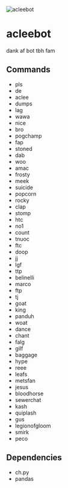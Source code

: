 ![acleebot](https://aclee.nyc3.digitaloceanspaces.com/acleebot.jpg)
  
# acleebot

dank af bot tbh fam

## Commands
- pls
- de
- aclee
- dumps
- lag
- wawa
- nice
- bro
- pogchamp
- fap
- stoned
- dab
- woo
- amac
- frosty
- meek
- suicide
- popcorn
- rocky
- clap
- stomp
- htc
- no1
- count
- tnuoc
- ftc
- doop
- jj
- lgf
- ttp
- belinelli
- marco
- ftp
- tj
- goat
- king
- panduh
- woat
- dance
- chant
- falg
- gilf
- baggage
- hype
- reee
- leafs
- metsfan
- jesus
- bloodhorse
- sewerchat
- kash
- quiplash
- gus
- legionofgloom
- smirk
- peco

## Dependencies
- ch.py
- pandas
